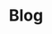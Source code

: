 ---
layout: list
#type: category
title: Blog
slug: blog
#sidebar: true
menu: true
submenu: true
order: 2
description: >
  Anything about cybersecurity.
---
